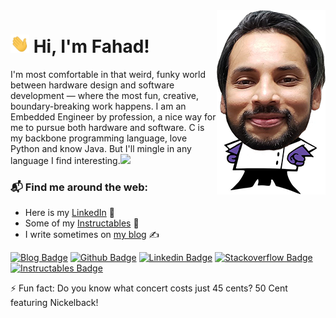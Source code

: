 <img align="right" src="https://github.com/mirzafahad/mirzafahad/blob/master/image/dp.png"/>

<h1> <img src="https://raw.githubusercontent.com/mirzafahad/mirzafahad/master/image/Hi.gif" width="30px"> Hi, I'm Fahad!</h1>

<!--
**mirzafahad/mirzafahad** is a ✨ _special_ ✨ repository because its `README.md` (this file) appears on your GitHub profile.

Here are some ideas to get you started:

- 🔭 I’m currently working on ...
- 🌱 I’m currently learning ...
- 👯 I’m looking to collaborate on ...
- 🤔 I’m looking for help with ...
- 💬 Ask me about ...
- 📫 How to reach me: ...
- 😄 Pronouns: ...
- ⚡ Fun fact: ...
-->






I'm most comfortable in that weird, funky world between hardware design and software development — where the most fun, creative, boundary-breaking work happens. 
I am an Embedded Engineer by profession, a nice way for me to pursue both hardware and software. 
C is my backbone programming language, love Python and know Java. But I'll mingle in any language I find interesting.<img src="https://media.giphy.com/media/WUlplcMpOCEmTGBtBW/giphy.gif" width="30"> 

### 📬 Find me around the web:
- Here is my [LinkedIn](https://www.linkedin.com/in/fahadmirza1/) 💼 
- Some of my [Instructables](https://www.instructables.com/member/FahadM/) :notebook_with_decorative_cover:
- I write sometimes on [my blog](https://mirzafahad.github.io) :writing_hand:

[![Blog Badge](http://img.shields.io/badge/-Blog-yellow?style=flat-square&logo=blog&link=https://mirzafahad.github.io)](https://mirzafahad.github.io) 
[![Github Badge](http://img.shields.io/badge/-Github-black?style=flat-square&logo=github&link=https://github.com/mirzafahad/)](https://github.com/mirzafahad/) 
[![Linkedin Badge](https://img.shields.io/badge/-LinkedIn-blue?style=flat-square&logo=Linkedin&logoColor=white&link=https://www.linkedin.com/in/fahadmirza1/)](https://www.linkedin.com/in/fahadmirza1/)
[![Stackoverflow Badge](https://img.shields.io/badge/-Stack%20overflow-FE7A16?style=flat-square&logo=stack-overflow&logoColor=white&link=https://arduino.stackexchange.com/users/26478/fahad)](https://arduino.stackexchange.com/users/26478/fahad)
[![Instructables Badge](https://img.shields.io/badge/-Instructables-yellow?style=flat-square&logo=Instructables&logoColor=white&link=https://www.instructables.com/member/FahadM/)](https://www.instructables.com/member/FahadM/)


⚡ Fun fact: Do you know what concert costs just 45 cents? 50 Cent featuring Nickelback!
